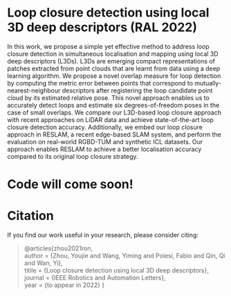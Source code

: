 # Loop closure detection using local 3D deep descriptors (RAL 2022)

In this work, we propose a simple yet effective method to address loop closure detection in simultaneous localisation and mapping using local 3D deep descriptors (L3Ds). L3Ds are emerging compact representations of patches extracted from point clouds that are learnt from data using a deep learning algorithm.
We propose a novel overlap measure for loop detection by computing the metric error between points that correspond to mutually-nearest-neighbour descriptors after registering the loop candidate point cloud by its estimated relative pose.
This novel approach enables us to accurately detect loops and estimate six degrees-of-freedom poses in the case of small overlaps.
We compare our L3D-based loop closure approach with recent approaches on LiDAR data and achieve state-of-the-art loop closure detection accuracy.
Additionally, we embed our loop closure approach in RESLAM, a recent edge-based SLAM system, and perform the evaluation on real-world RGBD-TUM and synthetic ICL datasets. Our approach enables RESLAM to achieve a better localisation accuracy compared to its original loop closure strategy.

# Code will come soon!

# Citation
If you find our work useful in your research, please consider citing:
> @articles{zhou2021ron,\
   author = {Zhou, Youjie and Wang, Yiming and Poiesi, Fabio and Qin, Qi and Wan, Yi},\
   titile = {Loop closure detection using local 3D deep descriptors},\
   journal = {IEEE Robotics and Automation Letters},\
   year = {to appear in 2022}
}
